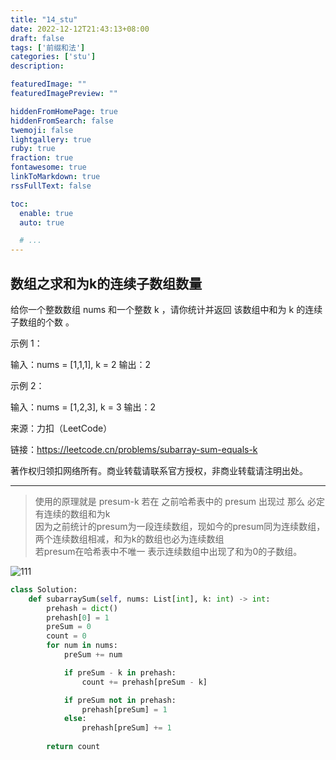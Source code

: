 ```yaml
---
title: "14_stu"
date: 2022-12-12T21:43:13+08:00
draft: false
tags: ['前缀和法']
categories: ['stu']
description:

featuredImage: ""
featuredImagePreview: ""

hiddenFromHomePage: true
hiddenFromSearch: false
twemoji: false
lightgallery: true
ruby: true
fraction: true
fontawesome: true
linkToMarkdown: true
rssFullText: false

toc:
  enable: true
  auto: true

  # ...
---
```


<!--more-->

## 数组之求和为k的连续子数组数量

给你一个整数数组 nums 和一个整数 k ，请你统计并返回 该数组中和为 k 的连续子数组的个数 。

示例 1：

输入：nums = [1,1,1], k = 2
输出：2

示例 2：

输入：nums = [1,2,3], k = 3
输出：2

来源：力扣（LeetCode）

链接：https://leetcode.cn/problems/subarray-sum-equals-k

著作权归领扣网络所有。商业转载请联系官方授权，非商业转载请注明出处。

***

> 使用的原理就是 presum-k 若在 之前哈希表中的 presum 出现过 那么 必定有连续的数组和为k  
> 因为之前统计的presum为一段连续数组，现如今的presum同为连续数组，两个连续数组相减，和为k的数组也必为连续数组  
> 若presum在哈希表中不唯一 表示连续数组中出现了和为0的子数组。


![111](https://pic.leetcode-cn.com/1650818225-XIUNgx-image.png)

```python
class Solution:
    def subarraySum(self, nums: List[int], k: int) -> int:
        prehash = dict()
        prehash[0] = 1
        preSum = 0
        count = 0
        for num in nums:
            preSum += num

            if preSum - k in prehash:
                count += prehash[preSum - k]

            if preSum not in prehash:
                prehash[preSum] = 1
            else:
                prehash[preSum] += 1
            
        return count
```